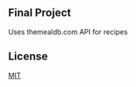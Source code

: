 
## Final Project
Uses themealdb.com API for recipes



## License

[MIT](https://choosealicense.com/licenses/mit/)